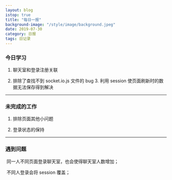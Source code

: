 ```yaml
---
layout: blog
istop: true
title: "每日一报"
background-image: "/style/image/background.jpeg"
date: 2019-07-30
category: 日报
tags: 日记录
---
```


### 今日学习

1. 聊天室和登录注册关联

2. 排除了查找不到 socket.io.js 文件的 bug 3. 利用 session 使页面刷新时的数据无法保存得到解决

---

### 未完成的工作

1. 排除页面其他小问题

2. 登录状态的保持

---

### 遇到问题

​ 同一人不同页面登录聊天室，也会使得聊天室人数增加；

​ 不同人登录会将 session 覆盖；
